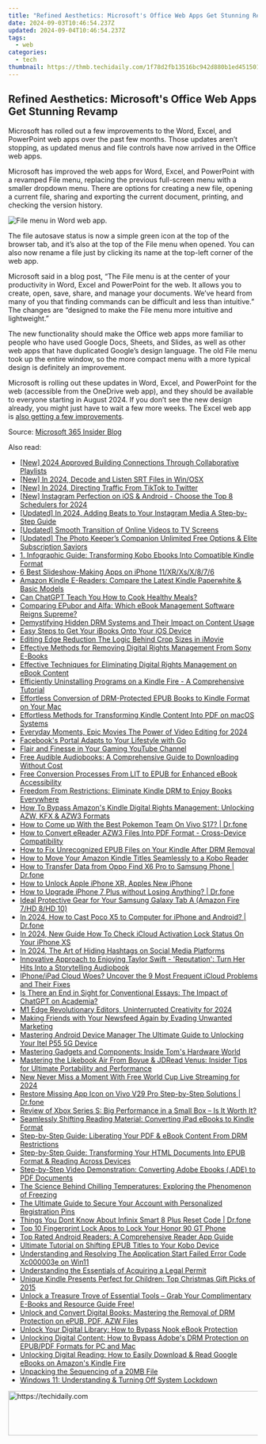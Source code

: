 ```yaml
---
title: "Refined Aesthetics: Microsoft's Office Web Apps Get Stunning Revamp"
date: 2024-09-03T10:46:54.237Z
updated: 2024-09-04T10:46:54.237Z
tags:
  - web
categories:
  - tech
thumbnail: https://thmb.techidaily.com/1f78d2fb13516bc942d880b1ed451501538b368f9a6b178eea0c04126c8f2280.jpg
---
```


## Refined Aesthetics: Microsoft's Office Web Apps Get Stunning Revamp

Microsoft has rolled out a few improvements to the Word, Excel, and PowerPoint web apps over the past few months. Those updates aren’t stopping, as updated menus and file controls have now arrived in the Office web apps.

 Microsoft has improved the web apps for Word, Excel, and PowerPoint with a revamped File menu, replacing the previous full-screen menu with a smaller dropdown menu. There are options for creating a new file, opening a current file, sharing and exporting the current document, printing, and checking the version history.

![File menu in Word web app.](https://static1.howtogeekimages.com/wordpress/wp-content/uploads/2024/07/untitled-1.png) 

 The file autosave status is now a simple green icon at the top of the browser tab, and it’s also at the top of the File menu when opened. You can also now rename a file just by clicking its name at the top-left corner of the web app.

 Microsoft said in a blog post, “The File menu is at the center of your productivity in Word, Excel and PowerPoint for the web. It allows you to create, open, save, share, and manage your documents. We’ve heard from many of you that finding commands can be difficult and less than intuitive.” The changes are “designed to make the File menu more intuitive and lightweight.”

 The new functionality should make the Office web apps more familiar to people who have used Google Docs, Sheets, and Slides, as well as other web apps that have duplicated Google’s design language. The old File menu took up the entire window, so the more compact menu with a more typical design is definitely an improvement.

 Microsoft is rolling out these updates in Word, Excel, and PowerPoint for the web (accessible from the OneDrive web app), and they should be available to everyone starting in August 2024\. If you don’t see the new design already, you might just have to wait a few more weeks. The Excel web app is [also getting a few improvements](https://video-capture.techidaily.com/in-2024-capture-call-transcript-for-study/).

 Source: [Microsoft 365 Insider Blog](https://insider.microsoft365.com/en-us/blog/file-menu-improvements-in-word-excel-and-powerpoint-for-the-web)

<ins class="adsbygoogle"
     style="display:block"
     data-ad-format="autorelaxed"
     data-ad-client="ca-pub-7571918770474297"
     data-ad-slot="1223367746"></ins>



<ins class="adsbygoogle"
     style="display:block"
     data-ad-client="ca-pub-7571918770474297"
     data-ad-slot="8358498916"
     data-ad-format="auto"
     data-full-width-responsive="true"></ins>

<span class="atpl-alsoreadstyle">Also read:</span>
<div><ul>
<li><a href="https://youtube-zero.techidaily.com/024-approved-building-connections-through-collaborative-playlists/"><u>[New] 2024 Approved  Building Connections Through Collaborative Playlists</u></a></li>
<li><a href="https://fox-friendly.techidaily.com/new-in-2024-decode-and-listen-srt-files-in-winosx/"><u>[New] In 2024, Decode and Listen  SRT Files in Win/OSX</u></a></li>
<li><a href="https://twitter-videos.techidaily.com/new-in-2024-directing-traffic-from-tiktok-to-twitter/"><u>[New] In 2024, Directing Traffic From TikTok to Twitter</u></a></li>
<li><a href="https://instagram-videos.techidaily.com/new-instagram-perfection-on-ios-and-android-choose-the-top-8-schedulers-for-2024/"><u>[New] Instagram Perfection on iOS & Android - Choose the Top 8 Schedulers for 2024</u></a></li>
<li><a href="https://instagram-videos.techidaily.com/updated-in-2024-adding-beats-to-your-instagram-media-a-step-by-step-guide/"><u>[Updated] In 2024, Adding Beats to Your Instagram Media  A Step-by-Step Guide</u></a></li>
<li><a href="https://facebook-video-footage.techidaily.com/updated-smooth-transition-of-online-videos-to-tv-screens/"><u>[Updated] Smooth Transition of Online Videos to TV Screens</u></a></li>
<li><a href="https://some-approaches.techidaily.com/updated-the-photo-keepers-companion-unlimited-free-options-and-elite-subscription-saviors/"><u>[Updated] The Photo Keeper’s Companion  Unlimited Free Options & Elite Subscription Saviors</u></a></li>
<li><a href="https://some-skills.techidaily.com/1-infographic-guide-transforming-kobo-ebooks-into-compatible-kindle-format/"><u>1. Infographic Guide: Transforming Kobo Ebooks Into Compatible Kindle Format</u></a></li>
<li><a href="https://extra-lessons.techidaily.com/6-best-slideshow-making-apps-on-iphone-11xrxsx876/"><u>6 Best Slideshow-Making Apps on iPhone 11/XR/Xs/X/8/7/6</u></a></li>
<li><a href="https://some-skills.techidaily.com/amazon-kindle-e-readers-compare-the-latest-kindle-paperwhite-and-basic-models/"><u>Amazon Kindle E-Readers: Compare the Latest Kindle Paperwhite & Basic Models</u></a></li>
<li><a href="https://tech-haven.techidaily.com/can-chatgpt-teach-you-how-to-cook-healthy-meals/"><u>Can ChatGPT Teach You How to Cook Healthy Meals?</u></a></li>
<li><a href="https://some-skills.techidaily.com/comparing-epubor-and-alfa-which-ebook-management-software-reigns-supreme/"><u>Comparing EPubor and Alfa: Which eBook Management Software Reigns Supreme?</u></a></li>
<li><a href="https://some-skills.techidaily.com/demystifying-hidden-drm-systems-and-their-impact-on-content-usage/"><u>Demystifying Hidden DRM Systems and Their Impact on Content Usage</u></a></li>
<li><a href="https://some-skills.techidaily.com/easy-steps-to-get-your-ibooks-onto-your-ios-device/"><u>Easy Steps to Get Your iBooks Onto Your iOS Device</u></a></li>
<li><a href="https://extra-information.techidaily.com/editing-edge-reduction-the-logic-behind-crop-sizes-in-imovie/"><u>Editing Edge Reduction  The Logic Behind Crop Sizes in iMovie</u></a></li>
<li><a href="https://some-skills.techidaily.com/effective-methods-for-removing-digital-rights-management-from-sony-e-books/"><u>Effective Methods for Removing Digital Rights Management From Sony E-Books</u></a></li>
<li><a href="https://some-skills.techidaily.com/effective-techniques-for-eliminating-digital-rights-management-on-ebook-content/"><u>Effective Techniques for Eliminating Digital Rights Management on eBook Content</u></a></li>
<li><a href="https://some-skills.techidaily.com/efficiently-uninstalling-programs-on-a-kindle-fire-a-comprehensive-tutorial/"><u>Efficiently Uninstalling Programs on a Kindle Fire - A Comprehensive Tutorial</u></a></li>
<li><a href="https://some-skills.techidaily.com/effortless-conversion-of-drm-protected-epub-books-to-kindle-format-on-your-mac/"><u>Effortless Conversion of DRM-Protected EPUB Books to Kindle Format on Your Mac</u></a></li>
<li><a href="https://some-skills.techidaily.com/effortless-methods-for-transforming-kindle-content-into-pdf-on-macos-systems/"><u>Effortless Methods for Transforming Kindle Content Into PDF on macOS Systems</u></a></li>
<li><a href="https://ai-vdieo-software.techidaily.com/everyday-moments-epic-movies-the-power-of-video-editing-for-2024/"><u>Everyday Moments, Epic Movies The Power of Video Editing for 2024</u></a></li>
<li><a href="https://facebook.techidaily.com/facebooks-portal-adapts-to-your-lifestyle-with-go/"><u>Facebook's Portal Adapts to Your Lifestyle with Go</u></a></li>
<li><a href="https://youtube-webster.techidaily.com/-and-finesse-in-your-gaming-youtube-channel/"><u>Flair and Finesse in Your Gaming YouTube Channel</u></a></li>
<li><a href="https://some-skills.techidaily.com/free-audible-audiobooks-a-comprehensive-guide-to-downloading-without-cost/"><u>Free Audible Audiobooks: A Comprehensive Guide to Downloading Without Cost</u></a></li>
<li><a href="https://some-skills.techidaily.com/free-conversion-processes-from-lit-to-epub-for-enhanced-ebook-accessibility/"><u>Free Conversion Processes From LIT to EPUB for Enhanced eBook Accessibility</u></a></li>
<li><a href="https://some-skills.techidaily.com/freedom-from-restrictions-eliminate-kindle-drm-to-enjoy-books-everywhere/"><u>Freedom From Restrictions: Eliminate Kindle DRM to Enjoy Books Everywhere</u></a></li>
<li><a href="https://some-skills.techidaily.com/how-to-bypass-amazons-kindle-digital-rights-management-unlocking-azw-kfx-and-azw3-formats/"><u>How To Bypass Amazon's Kindle Digital Rights Management: Unlocking AZW, KFX & AZW3 Formats</u></a></li>
<li><a href="https://change-location.techidaily.com/how-to-come-up-with-the-best-pokemon-team-on-vivo-s17-drfone-by-drfone-virtual-android/"><u>How to Come up With the Best Pokemon Team On Vivo S17? | Dr.fone</u></a></li>
<li><a href="https://some-skills.techidaily.com/how-to-convert-ereader-azw3-files-into-pdf-format-cross-device-compatibility/"><u>How to Convert eReader AZW3 Files Into PDF Format - Cross-Device Compatibility</u></a></li>
<li><a href="https://some-skills.techidaily.com/how-to-fix-unrecognized-epub-files-on-your-kindle-after-drm-removal/"><u>How to Fix Unrecognized EPUB Files on Your Kindle After DRM Removal</u></a></li>
<li><a href="https://some-skills.techidaily.com/how-to-move-your-amazon-kindle-titles-seamlessly-to-a-kobo-reader/"><u>How to Move Your Amazon Kindle Titles Seamlessly to a Kobo Reader</u></a></li>
<li><a href="https://android-transfer.techidaily.com/how-to-transfer-data-from-oppo-find-x6-pro-to-samsung-phone-drfone-by-drfone-transfer-from-android-transfer-from-android/"><u>How to Transfer Data from Oppo Find X6 Pro to Samsung Phone | Dr.fone</u></a></li>
<li><a href="https://ios-unlock.techidaily.com/how-to-unlock-apple-iphone-xr-apples-new-iphone-by-drfone-ios/"><u>How to Unlock Apple iPhone XR, Apples New iPhone</u></a></li>
<li><a href="https://review-topics.techidaily.com/how-to-upgrade-iphone-7-plus-without-losing-anything-drfone-by-drfone-ios-system-repair-ios-system-repair/"><u>How to Upgrade iPhone 7 Plus without Losing Anything? | Dr.fone</u></a></li>
<li><a href="https://some-skills.techidaily.com/ideal-protective-gear-for-your-samsung-galaxy-tab-a-amazon-fire-7hd-8hd-10/"><u>Ideal Protective Gear for Your Samsung Galaxy Tab A (Amazon Fire 7/HD 8/HD 10)</u></a></li>
<li><a href="https://screen-mirror.techidaily.com/in-2024-how-to-cast-poco-x5-to-computer-for-iphone-and-android-drfone-by-drfone-android/"><u>In 2024, How to Cast Poco X5 to Computer for iPhone and Android? | Dr.fone</u></a></li>
<li><a href="https://activate-lock.techidaily.com/in-2024-new-guide-how-to-check-icloud-activation-lock-status-on-your-iphone-xs-by-drfone-ios/"><u>In 2024, New Guide How To Check iCloud Activation Lock Status On Your iPhone XS</u></a></li>
<li><a href="https://instagram-videos.techidaily.com/in-2024-the-art-of-hiding-hashtags-on-social-media-platforms/"><u>In 2024, The Art of Hiding Hashtags on Social Media Platforms</u></a></li>
<li><a href="https://some-skills.techidaily.com/innovative-approach-to-enjoying-taylor-swift-reputation-turn-her-hits-into-a-storytelling-audiobook/"><u>Innovative Approach to Enjoying Taylor Swift - 'Reputation': Turn Her Hits Into a Storytelling Audiobook</u></a></li>
<li><a href="https://fox-that.techidaily.com/iphoneipad-cloud-woes-uncover-the-9-most-frequent-icloud-problems-and-their-fixes/"><u>IPhone/iPad Cloud Woes? Uncover the 9 Most Frequent iCloud Problems and Their Fixes</u></a></li>
<li><a href="https://tech-haven.techidaily.com/is-there-an-end-in-sight-for-conventional-essays-the-impact-of-chatgpt-on-academia/"><u>Is There an End in Sight for Conventional Essays: The Impact of ChatGPT on Academia?</u></a></li>
<li><a href="https://extra-support.techidaily.com/m1-edge-revolutionary-editors-uninterrupted-creativity-for-2024/"><u>M1 Edge  Revolutionary Editors, Uninterrupted Creativity for 2024</u></a></li>
<li><a href="https://facebook.techidaily.com/making-friends-with-your-newsfeed-again-by-evading-unwanted-marketing/"><u>Making Friends with Your Newsfeed Again by Evading Unwanted Marketing</u></a></li>
<li><a href="https://unlock-android.techidaily.com/mastering-android-device-manager-the-ultimate-guide-to-unlocking-your-itel-p55-5g-device-by-drfone-android/"><u>Mastering Android Device Manager The Ultimate Guide to Unlocking Your Itel P55 5G Device</u></a></li>
<li><a href="https://hardware-tips.techidaily.com/mastering-gadgets-and-components-inside-toms-hardware-world/"><u>Mastering Gadgets and Components: Inside Tom's Hardware World</u></a></li>
<li><a href="https://some-skills.techidaily.com/mastering-the-likebook-air-from-boyue-and-jdread-venus-insider-tips-for-ultimate-portability-and-performance/"><u>Mastering the Likebook Air From Boyue & JDRead Venus: Insider Tips for Ultimate Portability and Performance</u></a></li>
<li><a href="https://ai-live-streaming.techidaily.com/new-never-miss-a-moment-with-free-world-cup-live-streaming-for-2024/"><u>New Never Miss a Moment With Free World Cup Live Streaming for 2024</u></a></li>
<li><a href="https://fix-guide.techidaily.com/restore-missing-app-icon-on-vivo-v29-pro-step-by-step-solutions-drfone-by-drfone-fix-android-problems-fix-android-problems/"><u>Restore Missing App Icon on Vivo V29 Pro Step-by-Step Solutions | Dr.fone</u></a></li>
<li><a href="https://buynow-help.techidaily.com/review-of-xbox-series-s-big-performance-in-a-small-box-is-it-worth-it/"><u>Review of Xbox Series S: Big Performance in a Small Box – Is It Worth It?</u></a></li>
<li><a href="https://some-skills.techidaily.com/seamlessly-shifting-reading-material-converting-ipad-ebooks-to-kindle-format/"><u>Seamlessly Shifting Reading Material: Converting iPad eBooks to Kindle Format</u></a></li>
<li><a href="https://some-skills.techidaily.com/step-by-step-guide-liberating-your-pdf-and-ebook-content-from-drm-restrictions/"><u>Step-by-Step Guide: Liberating Your PDF & eBook Content From DRM Restrictions</u></a></li>
<li><a href="https://some-skills.techidaily.com/step-by-step-guide-transforming-your-html-documents-into-epub-format-and-reading-across-devices/"><u>Step-by-Step Guide: Transforming Your HTML Documents Into EPUB Format & Reading Across Devices</u></a></li>
<li><a href="https://some-skills.techidaily.com/step-by-step-video-demonstration-converting-adobe-ebooks-ade-to-pdf-documents/"><u>Step-by-Step Video Demonstration: Converting Adobe Ebooks (.ADE) to PDF Documents</u></a></li>
<li><a href="https://some-skills.techidaily.com/the-science-behind-chilling-temperatures-exploring-the-phenomenon-of-freezing/"><u>The Science Behind Chilling Temperatures: Exploring the Phenomenon of Freezing</u></a></li>
<li><a href="https://some-skills.techidaily.com/the-ultimate-guide-to-secure-your-account-with-personalized-registration-pins/"><u>The Ultimate Guide to Secure Your Account with Personalized Registration Pins</u></a></li>
<li><a href="https://techidaily.com/things-you-dont-know-about-infinix-smart-8-plus-reset-code-drfone-by-drfone-reset-android-reset-android/"><u>Things You Dont Know About Infinix Smart 8 Plus Reset Code | Dr.fone</u></a></li>
<li><a href="https://unlock-android.techidaily.com/top-10-fingerprint-lock-apps-to-lock-your-honor-90-gt-phone-by-drfone-android/"><u>Top 10 Fingerprint Lock Apps to Lock Your Honor 90 GT Phone</u></a></li>
<li><a href="https://some-skills.techidaily.com/top-rated-android-readers-a-comprehensive-reader-app-guide/"><u>Top Rated Android Readers: A Comprehensive Reader App Guide</u></a></li>
<li><a href="https://some-skills.techidaily.com/ultimate-tutorial-on-shifting-epub-titles-to-your-kobo-device/"><u>Ultimate Tutorial on Shifting EPUB Titles to Your Kobo Device</u></a></li>
<li><a href="https://win11-tips.techidaily.com/understanding-and-resolving-the-application-start-failed-error-code-xc000003e-on-win11/"><u>Understanding and Resolving The Application Start Failed Error Code Xc000003e on Win11</u></a></li>
<li><a href="https://some-skills.techidaily.com/understanding-the-essentials-of-acquiring-a-legal-permit/"><u>Understanding the Essentials of Acquiring a Legal Permit</u></a></li>
<li><a href="https://some-skills.techidaily.com/unique-kindle-presents-perfect-for-children-top-christmas-gift-picks-of-2015/"><u>Unique Kindle Presents Perfect for Children: Top Christmas Gift Picks of 2015</u></a></li>
<li><a href="https://some-skills.techidaily.com/unlock-a-treasure-trove-of-essential-tools-grab-your-complimentary-e-books-and-resource-guide-free/"><u>Unlock a Treasure Trove of Essential Tools – Grab Your Complimentary E-Books and Resource Guide Free!</u></a></li>
<li><a href="https://some-skills.techidaily.com/unlock-and-convert-digital-books-mastering-the-removal-of-drm-protection-on-epub-pdf-azw-files/"><u>Unlock and Convert Digital Books: Mastering the Removal of DRM Protection on ePUB, PDF, AZW Files</u></a></li>
<li><a href="https://some-skills.techidaily.com/unlock-your-digital-library-how-to-bypass-nook-ebook-protection/"><u>Unlock Your Digital Library: How to Bypass Nook eBook Protection</u></a></li>
<li><a href="https://some-skills.techidaily.com/unlocking-digital-content-how-to-bypass-adobes-drm-protection-on-epubpdf-formats-for-pc-and-mac/"><u>Unlocking Digital Content: How to Bypass Adobe's DRM Protection on EPUB/PDF Formats for PC and Mac</u></a></li>
<li><a href="https://some-skills.techidaily.com/unlocking-digital-reading-how-to-easily-download-and-read-google-ebooks-on-amazons-kindle-fire/"><u>Unlocking Digital Reading: How to Easily Download & Read Google eBooks on Amazon's Kindle Fire</u></a></li>
<li><a href="https://fox-friendly.techidaily.com/unpacking-the-sequencing-of-a-20mb-file/"><u>Unpacking the Sequencing of a 20MB File</u></a></li>
<li><a href="https://win11.techidaily.com/windows-11-understanding-and-turning-off-system-lockdown/"><u>Windows 11: Understanding & Turning Off System Lockdown</u></a></li>
</ul></div>

<!-- affiliate ads begin -->
<a href="https://appsumo.8odi.net/c/5597632/2118315/7443" target="_top" id="2118315">
  <img src="//a.impactradius-go.com/display-ad/7443-2118315" border="0" alt="https://techidaily.com" width="728" height="90"/>
</a>
<img height="0" width="0" src="https://appsumo.8odi.net/i/5597632/2118315/7443" style="position:absolute;visibility:hidden;" border="0" />
<!-- affiliate ads end -->